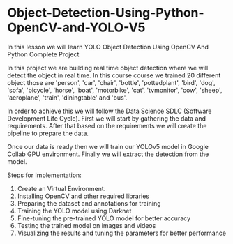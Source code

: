 # Object-Detection-Using-Python-OpenCV-and-YOLO-V5
In this lesson we will learn YOLO Object Detection Using OpenCV And Python Complete Project

In this project we are building real time object detection where we will detect the object in real time. In this course course we trained 20 different object those are 'person', 'car', 'chair', 'bottle', 'pottedplant', 'bird', 'dog', 'sofa', 'bicycle', 'horse', 'boat', 'motorbike', 'cat', 'tvmonitor', 'cow', 'sheep', 'aeroplane', 'train', 'diningtable' and 'bus'.

In order to achieve this we will follow the Data Science SDLC (Software Development Life Cycle). First we will start by gathering the data and requirements.  After that based on the requirements we will create the pipeline to prepare the data.

Once our data is ready then we will train our YOLOv5 model in Google Collab GPU environment. Finally we will extract the detection from the model.

Steps for Implementation:
1. Create an Virtual Environment.
2. Installing OpenCV and other required libraries
3. Preparing the dataset and annotations for training
4. Training the YOLO model using Darknet
5. Fine-tuning the pre-trained YOLO model for better accuracy
6. Testing the trained model on images and videos
7. Visualizing the results and tuning the parameters for better performance
   
